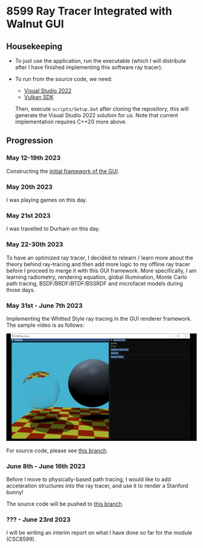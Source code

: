 # 8599 Ray Tracer Integrated with Walnut GUI

## Housekeeping

- To just use the application, run the executable (which I will distribute after I have finished implementing this software ray tracer).

- To run from the source code, we need:

  - [Visual Studio 2022](https://visualstudio.com)
  - [Vulkan SDK](https://vulkan.lunarg.com/sdk/home#windows)
  
  Then, execute `scripts/Setup.bat` after cloning the repository, this will generate the Visual Studio 2022 solution for us. Note that current implementation requires C++20 more above.

## Progression

### May 12-19th 2023

Constructing the [initial framework of the GUI](https://github.com/IQ404/8599-ray-tracer-gui/tree/initial_framework).

### May 20th 2023

I was playing games on this day.

### May 21st 2023

I was travelled to Durham on this day.

### May 22-30th 2023

To have an optimized ray tracer, I decided to relearn / learn more about the theory behind ray-tracing and then add more logic to my offline ray tracer before I proceed to merge it with this GUI framework. More specifically, I am learning radiometry, rendering equation, global illumination, Monte Carlo path tracing, BSDF/BRDF/BTDF/BSSRDF and microfacet models during those days.

### May 31st - June 7th 2023

Implementing the Whitted Style ray tracing in the GUI renderer framework. The sample video is as follows:

<img src="https://github.com/IQ404/8599-ray-tracer-gui/blob/whitted/SampleImages/WhittedStyle.gif"></a>

For source code, please see [this branch](https://github.com/IQ404/8599-ray-tracer-gui/tree/whitted).

### June 8th - June 16th 2023

Before I move to physically-based path tracing, I would like to add acceleration structures into the ray tracer, and use it to render a Stanford bunny!

The source code will be pushed to [this branch](https://github.com/IQ404/8599-ray-tracer-gui/tree/stanford_bunny).

### ??? - June 23rd 2023

I will be writing an interim report on what I have done so far for the module (CSC8599).
